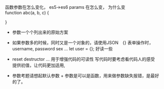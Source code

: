函数参数在怎么变化，
es5->es6  params  在怎么变，
为什么变  
function abc(a, b, c) {

}

- 参数一个个列出来的原始方案
- 如果参数多的时候，同时又是一个对象的，请使用JSON　{}
    表单操作时， username, password sex ...
    let user = {};
    好读一些

- reset destructor ...
    用于增强代码的可读性
    写代码时要考虑看代码人的感受 
    提供初值，让代码更加适用,

- 参数考题请想起默认参数 + 参数是可以是函数，用来做参数缺失报错，是最好的了。    